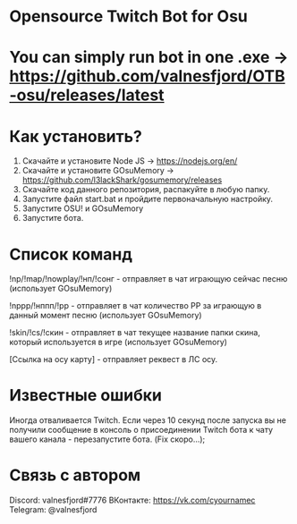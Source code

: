 # Opensource Twitch Bot for Osu

# You can simply run bot in one .exe -> https://github.com/valnesfjord/OTB-osu/releases/latest

# Как установить?
1. Скачайте и установите Node JS -> https://nodejs.org/en/
2. Скачайте и установите GOsuMemory -> https://github.com/l3lackShark/gosumemory/releases
3. Скачайте код данного репозитория, распакуйте в любую папку.
4. Запустите файл start.bat и пройдите первоначальную настройку.
5. Запустите OSU! и GOsuMemory
6. Запустите бота.

# Список команд
!np/!map/!nowplay/!нп/!сонг - отправляет в чат играющую сейчас песню (использует GOsuMemory)

!nppp/!нппп/!pp - отправляет в чат количество PP за играющую в данный момент песню (использует GOsuMemory)

!skin/!cs/!скин - отправляет в чат текущее название папки скина, который используется в игре (использует GOsuMemory)

[Ссылка на осу карту] - отправляет реквест в ЛС осу.

# Известные ошибки
Иногда отваливается Twitch. Если через 10 секунд после запуска вы не получили сообщение в консоль о присоединении Twitch бота к чату вашего канала - перезапустите бота. (Fix скоро...);

# Связь с автором
Discord: valnesfjord#7776
ВКонтакте: https://vk.com/cyournamec
Telegram: @valnesfjord
